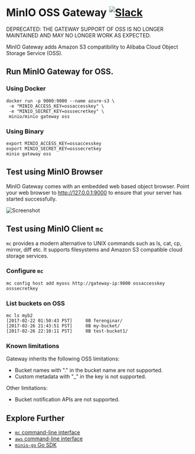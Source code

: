 # MinIO OSS Gateway [![Slack](https://slack.min.io/slack?type=svg)](https://slack.min.io)

DEPRECATED: THE GATEWAY SUPPORT OF OSS IS NO LONGER MAINTAINED AND MAY NO LONGER WORK AS EXPECTED.

MinIO Gateway adds Amazon S3 compatibility to Alibaba Cloud Object Storage Service (OSS).

## Run MinIO Gateway for OSS.

### Using Docker
```
docker run -p 9000:9000 --name azure-s3 \
 -e "MINIO_ACCESS_KEY=ossaccesskey" \
 -e "MINIO_SECRET_KEY=osssecretkey" \
 minio/minio gateway oss
```

### Using Binary
```
export MINIO_ACCESS_KEY=ossaccesskey
export MINIO_SECRET_KEY=osssecretkey
minio gateway oss
```

## Test using MinIO Browser
MinIO Gateway comes with an embedded web based object browser. Point your web browser to http://127.0.0.1:9000 to ensure that your server has started successfully.

![Screenshot](https://raw.githubusercontent.com/minio/minio/master/docs/screenshots/minio-browser-gateway.png)

## Test using MinIO Client `mc`
`mc` provides a modern alternative to UNIX commands such as ls, cat, cp, mirror, diff etc. It supports filesystems and Amazon S3 compatible cloud storage services.

### Configure `mc`
```
mc config host add myoss http://gateway-ip:9000 ossaccesskey osssecretkey
```

### List buckets on OSS
```
mc ls myb2
[2017-02-22 01:50:43 PST]     0B ferenginar/
[2017-02-26 21:43:51 PST]     0B my-bucket/
[2017-02-26 22:10:11 PST]     0B test-bucket1/
```

### Known limitations

Gateway inherits the following OSS limitations:

- Bucket names with "." in the bucket name are not supported.
- Custom metadata with "_" in the key is not supported.

Other limitations:

- Bucket notification APIs are not supported.

## Explore Further

- [`mc` command-line interface](https://docs.min.io/docs/minio-client-quickstart-guide)
- [`aws` command-line interface](https://docs.min.io/docs/aws-cli-with-minio)
- [`minio-go` Go SDK](https://docs.min.io/docs/golang-client-quickstart-guide)
